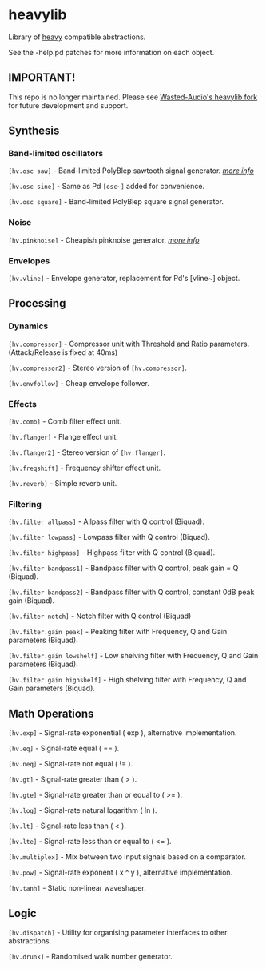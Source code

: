 # heavylib
Library of [heavy](https://enzienaudio.com) compatible abstractions.

See the -help.pd patches for more information on each object.

## IMPORTANT!

This repo is no longer maintained. Please see [Wasted-Audio's heavylib fork](https://github.com/Wasted-Audio/heavylib) for future development and support.

Synthesis
---
### Band-limited oscillators

`[hv.osc saw]` - Band-limited PolyBlep sawtooth signal generator. [_more info_](https://github.com/cfloisand/pd-polyblep/blob/master/Source/polyblep~.c)

`[hv.osc sine]` - Same as Pd `[osc~]` added for convenience.

`[hv.osc square]` - Band-limited PolyBlep square signal generator.

### Noise

`[hv.pinknoise]` - Cheapish pinknoise generator. [_more info_](http://www.firstpr.com.au/dsp/pink-noise/)

### Envelopes

`[hv.vline]` - Envelope generator, replacement for Pd's [vline~] object.


Processing
---
### Dynamics

`[hv.compressor]` - Compressor unit with Threshold and Ratio parameters. (Attack/Release is fixed at 40ms)

`[hv.compressor2]` - Stereo version of `[hv.compressor]`.

`[hv.envfollow]` - Cheap envelope follower.

### Effects

`[hv.comb]` - Comb filter effect unit.

`[hv.flanger]` - Flange effect unit.

`[hv.flanger2]` - Stereo version of `[hv.flanger]`.

`[hv.freqshift]` - Frequency shifter effect unit.

`[hv.reverb]` - Simple reverb unit.

### Filtering

`[hv.filter allpass]` - Allpass filter with Q control (Biquad).

`[hv.filter lowpass]` - Lowpass filter with Q control (Biquad).

`[hv.filter highpass]` - Highpass filter with Q control (Biquad).

`[hv.filter bandpass1]` - Bandpass filter with Q control, peak gain = Q (Biquad).

`[hv.filter bandpass2]` - Bandpass filter with Q control, constant 0dB peak gain (Biquad).

`[hv.filter notch]` - Notch filter with Q control (Biquad)

`[hv.filter.gain peak]` - Peaking filter with Frequency, Q and Gain parameters (Biquad).

`[hv.filter.gain lowshelf]` - Low shelving filter with Frequency, Q and Gain parameters (Biquad).

`[hv.filter.gain highshelf]` - High shelving filter with Frequency, Q and Gain parameters (Biquad).

Math Operations
---
`[hv.exp]` - Signal-rate exponential ( exp ), alternative implementation.

`[hv.eq]` - Signal-rate equal ( == ).

`[hv.neq]` - Signal-rate not equal ( != ).

`[hv.gt]` - Signal-rate greater than ( > ).

`[hv.gte]` - Signal-rate greater than or equal to ( >= ).

`[hv.log]` - Signal-rate natural logarithm ( ln ).

`[hv.lt]` - Signal-rate less than ( < ).

`[hv.lte]` - Signal-rate less than or equal to ( <= ).

`[hv.multiplex]` - Mix between two input signals based on a comparator.

`[hv.pow]` - Signal-rate exponent ( x ^ y ), alternative implementation.

`[hv.tanh]` - Static non-linear waveshaper.

Logic
---

`[hv.dispatch]` - Utility for organising parameter interfaces to other abstractions.

`[hv.drunk]` - Randomised walk number generator.
